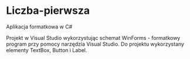 # Liczba-pierwsza
Aplikacja formatkowa w C#

Projekt w Visual Studio wykorzystując schemat WinForms - formatkowy program przy pomocy narzędzia Visual Studio.
Do projektu wykorzystany elementy TextBox, Button i Label.
